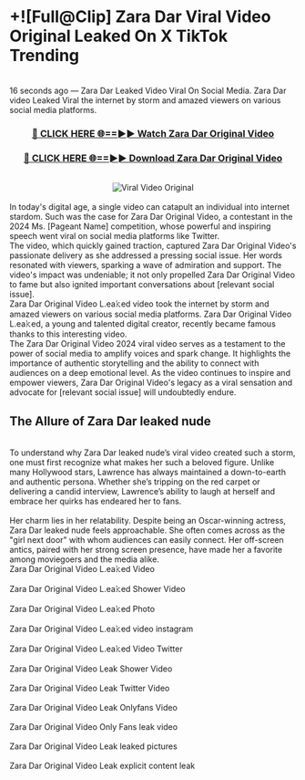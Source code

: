 # +![Full@Clip] Zara Dar Viral Video Original Leaked On X TikTok Trending
<br>
16 seconds ago — Zara Dar Leaked Video Viral On Social Media. Zara Dar video Leaked Viral the internet by storm and amazed viewers on various social media platforms.
<br>
<div align="center">
<h3><a href="https://bestclip.site?title=Zara_Dar&ref=git" rel="nofollow">🔴 CLICK HERE 🌐==►► Watch Zara Dar Original Video</a></h3>
<h3><a href="https://bestclip.site?title=Zara_Dar&ref=git" rel="nofollow">🔴 CLICK HERE 🌐==►► Download Zara Dar Original Video</a></h3>
<br>
<a href="https://bestclip.site?title=Zara_Dar&ref=git" rel="nofollow" data-target="animated-image.originalLink"><img src="https://i.ibb.co.com/xMMVF88/686577567.gif" alt="Viral Video Original" style="max-width: 100%; display: inline-block;" data-target="animated-image.originalImage"></a>
</div>
<br>
In today's digital age, a single video can catapult an individual into internet stardom. Such was the case for Zara Dar Original Video, a contestant in the 2024 Ms. [Pageant Name] competition, whose powerful and inspiring speech went viral on social media platforms like Twitter.
<br>
The video, which quickly gained traction, captured Zara Dar Original Video's passionate delivery as she addressed a pressing social issue. Her words resonated with viewers, sparking a wave of admiration and support. The video's impact was undeniable; it not only propelled Zara Dar Original Video to fame but also ignited important conversations about [relevant social issue].
<br>
Zara Dar Original Video L.ea𝚔ed video took the internet by storm and amazed viewers on various social media platforms. Zara Dar Original Video L.ea𝚔ed, a young and talented digital creator, recently became famous thanks to this interesting video.
<br>
The Zara Dar Original Video 2024 viral video serves as a testament to the power of social media to amplify voices and spark change. It highlights the importance of authentic storytelling and the ability to connect with audiences on a deep emotional level. As the video continues to inspire and empower viewers, Zara Dar Original Video's legacy as a viral sensation and advocate for [relevant social issue] will undoubtedly endure.
<br>
<h2>The Allure of Zara Dar leaked nude</h2>
<br>
To understand why Zara Dar leaked nude’s viral video created such a storm, one must first recognize what makes her such a beloved figure. Unlike many Hollywood stars, Lawrence has always maintained a down-to-earth and authentic persona. Whether she’s tripping on the red carpet or delivering a candid interview, Lawrence’s ability to laugh at herself and embrace her quirks has endeared her to fans.
<br><br>
Her charm lies in her relatability. Despite being an Oscar-winning actress, Zara Dar leaked nude feels approachable. She often comes across as the "girl next door" with whom audiences can easily connect. Her off-screen antics, paired with her strong screen presence, have made her a favorite among moviegoers and the media alike.
<br>
Zara Dar Original Video L.ea𝚔ed Video
<br><br>
Zara Dar Original Video L.ea𝚔ed Shower Video
<br><br>
Zara Dar Original Video L.ea𝚔ed Photo
<br><br>
Zara Dar Original Video L.ea𝚔ed video instagram
<br><br>
Zara Dar Original Video L.ea𝚔ed Video Twitter
<br><br>
Zara Dar Original Video Leak Shower Video
<br><br>
Zara Dar Original Video Leak Twitter Video
<br><br>
Zara Dar Original Video Leak Onlyfans Video
<br><br>
Zara Dar Original Video Only Fans leak video
<br><br>
Zara Dar Original Video Leak leaked pictures
<br><br>
Zara Dar Original Video Leak explicit content leak